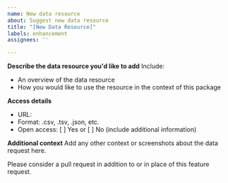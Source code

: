 ```yaml
---
name: New data resource
about: Suggest new data resource
title: "[New Data Resource]"
labels: enhancement
assignees: ''

---
```


**Describe the data resource you'd like to add**
Include:
- An overview of the data resource
- How you would like to use the resource in the context of this package

**Access details**
- URL: 
- Format: .csv, .tsv, .json, etc.
- Open access: [ ] Yes or [ ] No (include additional information)

**Additional context**
Add any other context or screenshots about the data request here.

Please consider a pull request in addition to or in place of this feature request.

